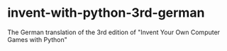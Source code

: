 # invent-with-python-3rd-german
The German translation of the 3rd edition of "Invent Your Own Computer Games with Python"
